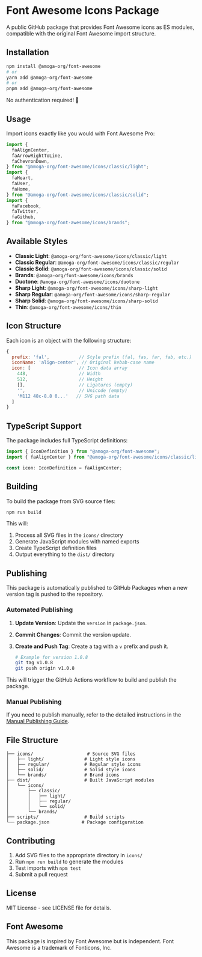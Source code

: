 # Font Awesome Icons Package

A public GitHub package that provides Font Awesome icons as ES modules, compatible with the original Font Awesome import structure.

## Installation

```bash
npm install @amoga-org/font-awesome
# or
yarn add @amoga-org/font-awesome
# or  
pnpm add @amoga-org/font-awesome
```

No authentication required! 🎉

## Usage

Import icons exactly like you would with Font Awesome Pro:

```javascript
import {
  faAlignCenter,
  faArrowRightToLine,
  faChevronDown,
} from "@amoga-org/font-awesome/icons/classic/light";
import {
  faHeart,
  faUser,
  faHome,
} from "@amoga-org/font-awesome/icons/classic/solid";
import {
  faFacebook,
  faTwitter,
  faGithub,
} from "@amoga-org/font-awesome/icons/brands";
```

## Available Styles

- **Classic Light**: `@amoga-org/font-awesome/icons/classic/light`
- **Classic Regular**: `@amoga-org/font-awesome/icons/classic/regular`
- **Classic Solid**: `@amoga-org/font-awesome/icons/classic/solid`
- **Brands**: `@amoga-org/font-awesome/icons/brands`
- **Duotone**: `@amoga-org/font-awesome/icons/duotone`
- **Sharp Light**: `@amoga-org/font-awesome/icons/sharp-light`
- **Sharp Regular**: `@amoga-org/font-awesome/icons/sharp-regular`
- **Sharp Solid**: `@amoga-org/font-awesome/icons/sharp-solid`
- **Thin**: `@amoga-org/font-awesome/icons/thin`

## Icon Structure

Each icon is an object with the following structure:

```javascript
{
  prefix: 'fal',           // Style prefix (fal, fas, far, fab, etc.)
  iconName: 'align-center', // Original kebab-case name
  icon: [                  // Icon data array
    448,                   // Width
    512,                   // Height
    [],                    // Ligatures (empty)
    '',                    // Unicode (empty)
    'M112 48c-8.8 0...'   // SVG path data
  ]
}
```

## TypeScript Support

The package includes full TypeScript definitions:

```typescript
import { IconDefinition } from "@amoga-org/font-awesome";
import { faAlignCenter } from "@amoga-org/font-awesome/icons/classic/light";

const icon: IconDefinition = faAlignCenter;
```

## Building

To build the package from SVG source files:

```bash
npm run build
```

This will:

1. Process all SVG files in the `icons/` directory
2. Generate JavaScript modules with named exports
3. Create TypeScript definition files
4. Output everything to the `dist/` directory

## Publishing

This package is automatically published to GitHub Packages when a new version tag is pushed to the repository.

### Automated Publishing

1.  **Update Version**: Update the `version` in `package.json`.
2.  **Commit Changes**: Commit the version update.
3.  **Create and Push Tag**: Create a tag with a `v` prefix and push it.

    ```bash
    # Example for version 1.0.8
    git tag v1.0.8
    git push origin v1.0.8
    ```

This will trigger the GitHub Actions workflow to build and publish the package.

### Manual Publishing

If you need to publish manually, refer to the detailed instructions in the [Manual Publishing Guide](MANUAL_PUBLISH.md).

## File Structure

```
├── icons/                    # Source SVG files
│   ├── light/               # Light style icons
│   ├── regular/             # Regular style icons
│   ├── solid/               # Solid style icons
│   └── brands/              # Brand icons
├── dist/                    # Built JavaScript modules
│   └── icons/
│       ├── classic/
│       │   ├── light/
│       │   ├── regular/
│       │   └── solid/
│       └── brands/
├── scripts/                 # Build scripts
└── package.json            # Package configuration
```

## Contributing

1. Add SVG files to the appropriate directory in `icons/`
2. Run `npm run build` to generate the modules
3. Test imports with `npm test`
4. Submit a pull request

## License

MIT License - see LICENSE file for details.

## Font Awesome

This package is inspired by Font Awesome but is independent. Font Awesome is a trademark of Fonticons, Inc.

